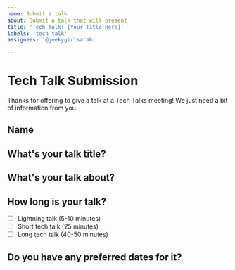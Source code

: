 ```yaml
---
name: Submit a talk
about: Submit a talk that will present
title: 'Tech Talk: [Your Title Here]'
labels: 'tech talk'
assignees: '@geekygirlsarah'

---
```


# Tech Talk Submission

Thanks for offering to give a talk at a Tech Talks meeting! We just need a bit of information from you.

## Name

<!-- Name goes here -->

## What's your talk title?

<!-- Title goes here -->

## What's your talk about?

<!-- Description goes here. What will we learn from this talk? It doesn't have to be finalized yet. -->

## How long is your talk?

- [ ] Lightning talk (5-10 minutes)
- [ ] Short tech talk (25 minutes)
- [ ] Long tech talk (40-50 minutes)

## Do you have any preferred dates for it?

<!-- Pick a 1st/3rd Wednesday of an upcoming month, or say no preference >

## Todo for the MC:

- [ ] Update the TTS Guilds calendar entry for this talk to add the talk details.
- [ ] Enable Relay Conference Captioning (RCC) via [FedRelay](https://www.sprintrelay.com/federal).
- [ ] Ask the parties responsible for the Engineering Chapter newletter for that week to add details about the talk(s) to the newsletter.
- [ ] Announce the talk(s) in #dev and #tech-talks on Slack in the morning, and follow up with a reminder just before they're about to begin.
- [ ] Upload video and transcript to [Google Drive](https://drive.google.com/drive/folders/1HEc6rMvFvbeFb08KY5ohO3IXnygPChVk).
